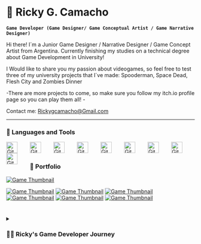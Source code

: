 # 👾 Ricky G. Camacho

**`Game Developer (Game Designer/ Game Conceptual Artist / Game Narrative Designer)`**
         
Hi there!
I´m a Junior Game Designer / Narrative Designer / Game Concept Artist  from Argentina. Currently finishing my studies on a technical degree about Game Development in University!

I Would like to share you my passion about videogames, so feel free to  test three of my university projects that I´ve made: Spooderman, Space Dead, Flesh City and Zombies Dinner 

-There are more projects to come, so make sure you follow my itch.io profile page so you can play them all! -

Contact me: Rickygcamacho@Gmail.com



---

### 🧰 Languages and Tools

<img align="left" alt="Git" width="30px" style="padding-right:30px;" src="https://cdn.jsdelivr.net/gh/devicons/devicon/icons/git/git-original.svg" />
<img align="left" alt="GitHub" width="30px" style="padding-right:30px;" src="https://cdn.jsdelivr.net/gh/devicons/devicon/icons/github/github-original.svg" />
<img align="left" alt="Git" width="30px" style="padding-right:30px;" src="https://cdn.jsdelivr.net/gh/devicons/devicon/icons/unity/unity-original.svg" />          
<img align="left" alt="Git" width="30px" style="padding-right:30px;"  src="https://cdn.jsdelivr.net/gh/devicons/devicon/icons/unrealengine/unrealengine-original.svg" />         
<img align="left" alt="Git" width="30px" style="padding-right:30px;"  src="https://cdn.jsdelivr.net/gh/devicons/devicon/icons/csharp/csharp-original.svg" />
<img align="left" alt="Git" width="30px" style="padding-right:30px;"  src="https://cdn.jsdelivr.net/gh/devicons/devicon/icons/photoshop/photoshop-plain.svg" />
<img align="left" alt="Git" width="30px" style="padding-right:30px;"  src="https://cdn.jsdelivr.net/gh/devicons/devicon/icons/illustrator/illustrator-plain.svg" />
<img align="left" alt="Git" width="30px" style="padding-right:30px;"  src="https://cdn.jsdelivr.net/gh/devicons/devicon/icons/figma/figma-original.svg" />
<img align="left" alt="Git" width="30px" style="padding-right:30px;"  src="https://cdn.jsdelivr.net/gh/devicons/devicon/icons/trello/trello-plain.svg" />
<br />


#

### 📁 Portfolio  

[website]:https://rickygcamacho.itch.io/
[Flesh City]:https://rickygcamacho.itch.io/flesh-city
[![Game Thumbnail](https://img.itch.zone/aW1nLzEzNDY3NDIwLnBuZw==/original/ORMY%2Bb.png)](https://rickygcamacho.itch.io/medieval-forest)



[![Game Thumbnail](https://img.itch.zone/aW1nLzEwMTQwOTcwLnBuZw==/315x250%23c/SE44DN.png)](https://rickygcamacho.itch.io/2d-space-invaders-type-game)
[![Game Thumbnail](https://img.itch.zone/aW1nLzE0NDY5MDc0LnBuZw==/315x250%23c/azZePI.png)](https://rickygcamacho.itch.io/spoodermanthegame)
[![Game Thumbnail](https://img.itch.zone/aW1nLzEzMjY5MjcxLmpwZw==/315x250%23c/5bByW5.jpg)](https://rickygcamacho.itch.io/zombies-dinner)
[![Game Thumbnail](https://img.itch.zone/aW1nLzEzMzY4NDY3LmpwZw==/315x250%23c/bLBIXT.jpg)](https://rickygcamacho.itch.io/astro-adventure)
[![Game Thumbnail](https://img.itch.zone/aW1nLzEzMzQ0NTM3LmpwZw==/315x250%23c/B1bwbd.jpg)](https://rickygcamacho.itch.io/flesh-city)
[![Game Thumbnail](https://img.itch.zone/aW1nLzEzNDc2MzcxLnBuZw==/315x250%23c/bEIc6T.png)](https://rickygcamacho.itch.io/battle-city)

#

<details>
 <summary><h3>👨‍💻 Ricky's Game Developer Journey</h3></summary>
     I'm ricky gabriel camacho, a lifelong video game enthusiast with a passion for art. My journey began in argentina and led me to UADE university, where I specialized in game design, narrative design, and conceptual art. Graduating as a video game technician will allow me to contribute my creativity to the games that will define the industry, combining art, game design and storytelling to shape unforgettable gaming experiences.
    
[website]:https://rickygcamacho.itch.io/
[Flesh City]:https://rickygcamacho.itch.io/flesh-city
    

           
                            
